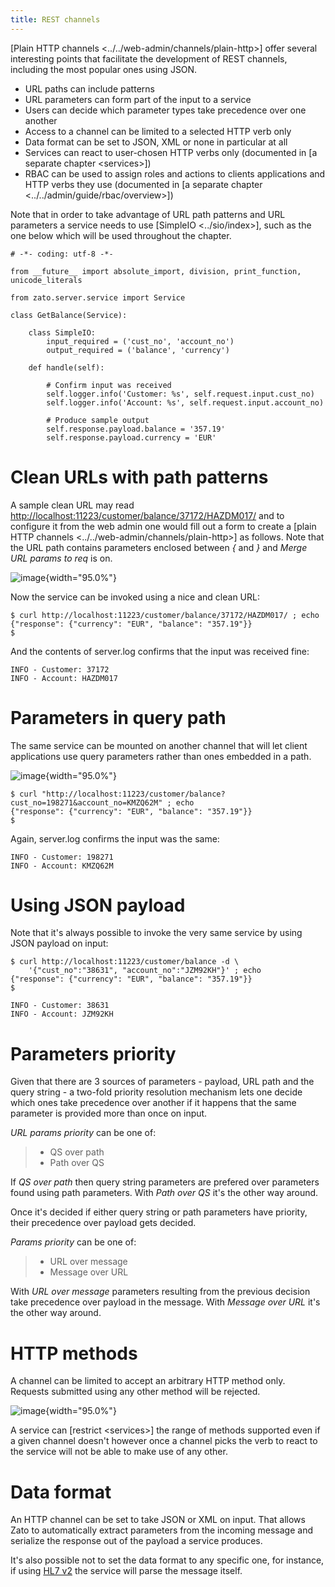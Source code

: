 ```yaml
---
title: REST channels
---
```


[Plain HTTP channels \<../../web-admin/channels/plain-http\>] offer several interesting points that facilitate
the development of REST channels, including the most popular ones using JSON.

-   URL paths can include patterns
-   URL parameters can form part of the input to a service
-   Users can decide which parameter types take precedence over one another
-   Access to a channel can be limited to a selected HTTP verb only
-   Data format can be set to JSON, XML or none in particular at all
-   Services can react to user-chosen HTTP verbs only (documented in [a separate chapter \<services\>])
-   RBAC can be used to assign roles and actions to clients applications and HTTP verbs they use (documented in [a separate chapter \<../../admin/guide/rbac/overview\>])

Note that in order to take advantage of URL path patterns and URL parameters a service needs to use
[SimpleIO \<../sio/index\>], such as the one below which will be used throughout the chapter.

``` {.python}
# -*- coding: utf-8 -*-

from __future__ import absolute_import, division, print_function, unicode_literals

from zato.server.service import Service

class GetBalance(Service):

    class SimpleIO:
        input_required = ('cust_no', 'account_no')
        output_required = ('balance', 'currency')

    def handle(self):

        # Confirm input was received
        self.logger.info('Customer: %s', self.request.input.cust_no)
        self.logger.info('Account: %s', self.request.input.account_no)

        # Produce sample output
        self.response.payload.balance = '357.19'
        self.response.payload.currency = 'EUR'
```

Clean URLs with path patterns
=============================

A sample clean URL may read <http://localhost:11223/customer/balance/37172/HAZDM017/> and to configure it from the web admin
one would fill out a form to create a [plain HTTP channels \<../../web-admin/channels/plain-http\>] as follows.
Note that the URL path contains parameters enclosed between *{* and *}* and *Merge URL params to req* is on.

![image](/gfx/progguide/rest/clean-urls.png){width="95.0%"}

Now the service can be invoked using a nice and clean URL:

``` 
$ curl http://localhost:11223/customer/balance/37172/HAZDM017/ ; echo
{"response": {"currency": "EUR", "balance": "357.19"}}
$
```

And the contents of server.log confirms that the input was received fine:

``` 
INFO - Customer: 37172
INFO - Account: HAZDM017
```

Parameters in query path
========================

The same service can be mounted on another channel that will let client applications use query parameters rather than ones
embedded in a path.

![image](/gfx/progguide/rest/query-params.png){width="95.0%"}

``` 
$ curl "http://localhost:11223/customer/balance?cust_no=198271&account_no=KMZQ62M" ; echo
{"response": {"currency": "EUR", "balance": "357.19"}}
$
```

Again, server.log confirms the input was the same:

``` 
INFO - Customer: 198271
INFO - Account: KMZQ62M
```

Using JSON payload
==================

Note that it\'s always possible to invoke the very same service by using JSON payload on input:

``` 
$ curl http://localhost:11223/customer/balance -d \
    '{"cust_no":"38631", "account_no":"JZM92KH"}' ; echo
{"response": {"currency": "EUR", "balance": "357.19"}}
$
```

``` 
INFO - Customer: 38631
INFO - Account: JZM92KH
```

Parameters priority
===================

Given that there are 3 sources of parameters - payload, URL path and the query string - a two-fold priority resolution mechanism lets one
decide which ones take precedence over another if it happens that the same parameter is provided more than once on input.

*URL params priority* can be one of:

> -   QS over path
> -   Path over QS

If *QS over path* then query string parameters are prefered over parameters found using path parameters. With *Path over QS*
it\'s the other way around.

Once it\'s decided if either query string or path parameters have priority, their precedence over payload gets decided.

*Params priority* can be one of:

> -   URL over message
> -   Message over URL

With *URL over message* parameters resulting from the previous decision take precedence over payload in the message.
With *Message over URL* it\'s the other way around.

HTTP methods
============

A channel can be limited to accept an arbitrary HTTP method only. Requests submitted using any other method will be rejected.

![image](/gfx/progguide/rest/http-method.png){width="95.0%"}

A service can [restrict \<services\>] the range of methods supported even if a given channel doesn\'t however once a channel
picks the verb to react to the service will not be able to make use of any other.

Data format
===========

An HTTP channel can be set to take JSON or XML on input. That allows Zato to automatically extract parameters from the incoming
message and serialize the response out of the payload a service produces.

It\'s also possible not to set the data format to any specific one, for instance, if using [HL7 v2](https://en.wikipedia.org/wiki/HL7)
the service will parse the message itself.
